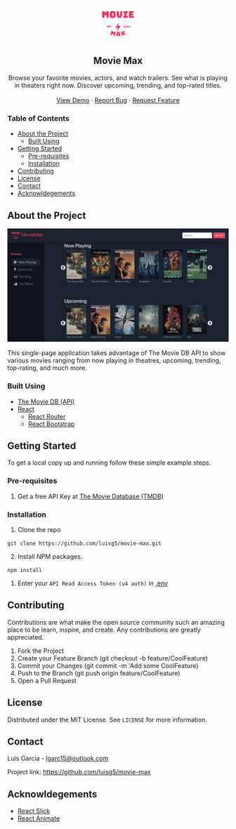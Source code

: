 <br />
<p align="center">
    <a href="#">
        <img src="./public/brand_logo.png" alt="Logo" width="80" height="80" />
    </a>
    <h2 align="center">Movie Max</h3>
    <p align="center">
        Browse your favorite movies, actors, and watch trailers. See what is playing in theaters right now. Discover upcoming, trending, and top-rated titles.
        <br />
        <br />
        <a href="https://movie-max.lgarcia.us">View Demo</a>
        ·
        <a href="https://github.com/luisg5/movie-max/issues">Report Bug</a>
        ·
        <a href="https://github.com/luisg5/movie-max/issues">Request Feature</a>
    </p>
</p>

### Table of Contents

- [About the Project](#about-the-project)
  - [Built Using](#built-using)
- [Getting Started](#getting-started)
  - [Pre-requisites](#pre-requisites)
  - [Installation](#installation)
- [Contributing](#contributing)
- [License](#license)
- [Contact](#contact)
- [Acknowldegements](#acknowldegements)

## About the Project

![Movie Max Screenshot](public/movie_max.png)

This single-page application takes advantage of The Movie DB API to show various movies ranging from now playing in theatres, upcoming, trending, top-rating, and much more.

### Built Using

- [The Movie DB (API)](https://themoviedb.org)
- [React](https://reactjs.org)
  - [React Router](https://reactrouter.com)
  - [React Bootstrap](https://react-bootstrap.github.io)

## Getting Started

To get a local copy up and running follow these simple example steps.

### Pre-requisites

1. Get a free API Key at [The Movie Database (TMDB)](https://www.themoviedb.org)

### Installation

1. Clone the repo

```
git clone https://github.com/luisg5/movie-max.git
```

2. Install NPM packages.

```
npm install
```

1. Enter your `API Read Access Token (v4 auth)` in [.env](.env)

## Contributing

Contributions are what make the open source community such an amazing place to be learn, inspire, and create. Any contributions are greatly appreciated.

1. Fork the Project
2. Create your Feature Branch (git checkout -b feature/CoolFeature)
3. Commit your Changes (git commit -m 'Add some CoolFeature)
4. Push to the Branch (git push origin feature/CoolFeature)
5. Open a Pull Request

## License

Distributed under the MIT License. See `LICENSE` for more information.

## Contact

Luis Garcia - lgarc15@outlook.com

Project link: https://github.com/luisg5/movie-max

## Acknowldegements

- [React Slick](https://react-slick.neostack.com)
- [React Animate](https://github.com/digital-flowers/react-animated-css)

